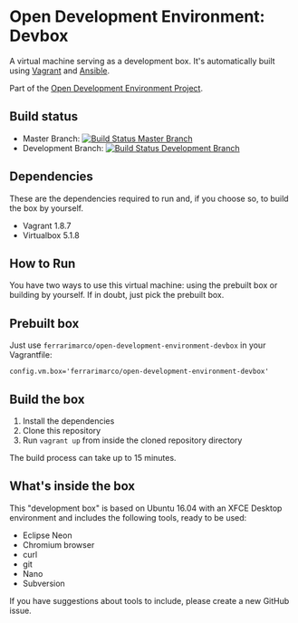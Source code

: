 # Open Development Environment: Devbox

A virtual machine serving as a development box. It's automatically built using [Vagrant](https://www.vagrantup.com/) and [Ansible](https://www.ansible.com/).

Part of the [Open Development Environment Project](https://github.com/ferrarimarco/open-development-environment).

## Build status
- Master Branch: [![Build Status Master Branch](https://travis-ci.org/ferrarimarco/open-development-environment-devbox.svg?branch=master)](https://travis-ci.org/ferrarimarco/open-development-environment-devbox)
- Development Branch: [![Build Status Development Branch](https://travis-ci.org/ferrarimarco/open-development-environment-devbox.svg?branch=development)](https://travis-ci.org/ferrarimarco/open-development-environment-devbox)

## Dependencies
These are the dependencies required to run and, if you choose so, to build the box by yourself.
- Vagrant 1.8.7
- Virtualbox 5.1.8

## How to Run
You have two ways to use this virtual machine: using the prebuilt box or building by yourself.
If in doubt, just pick the prebuilt box.

## Prebuilt box
Just use `ferrarimarco/open-development-environment-devbox` in your Vagrantfile:

`config.vm.box='ferrarimarco/open-development-environment-devbox'`

## Build the box
1. Install the dependencies
1. Clone this repository
1. Run `vagrant up` from inside the cloned repository directory

The build process can take up to 15 minutes.

## What's inside the box
This "development box" is based on Ubuntu 16.04 with an XFCE Desktop environment and includes the following tools, ready to be used:
- Eclipse Neon
- Chromium browser
- curl
- git
- Nano
- Subversion

If you have suggestions about tools to include, please create a new GitHub issue.
